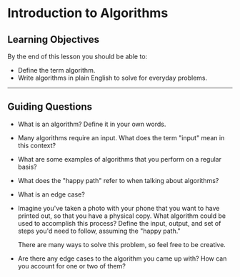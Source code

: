 # Introduction to Algorithms

## Learning Objectives

By the end of this lesson you should be able to:

- Define the term algorithm.
- Write algorithms in plain English to solve for everyday problems.

---

## Guiding Questions

- What is an algorithm? Define it in your own words.

- Many algorithms require an input. What does the term "input" mean in this context?

- What are some examples of algorithms that you perform on a regular basis?

- What does the "happy path" refer to when talking about algorithms?

- What is an edge case?

- Imagine you've taken a photo with your phone that you want to have printed out, so that you have a physical copy. What algorithm could be used to accomplish this process? Define the input, output, and set of steps you'd need to follow, assuming the "happy path."

  There are many ways to solve this problem, so feel free to be creative.

- Are there any edge cases to the algorithm you came up with? How can you account for one or two of them?
